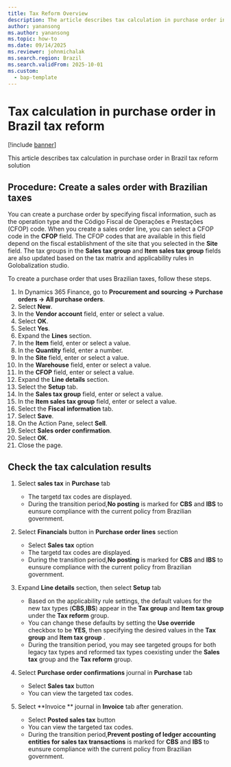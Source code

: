 ```yaml
---
title: Tax Reform Overview
description: The article describes tax calculation in purchase order in Brazil tax reform solution
author: yanansong
ms.author: yanansong
ms.topic: how-to
ms.date: 09/14/2025
ms.reviewer: johnmichalak
ms.search.region: Brazil
ms.search.validFrom: 2025-10-01
ms.custom: 
  - bap-template
---
```


# Tax calculation in purchase order in Brazil tax reform

[!include [banner](../../includes/banner.md)]

This article describes tax calculation in purchase order in Brazil tax reform solution

## Procedure: Create a sales order with Brazilian taxes

You can create a purchase order by specifying fiscal information, such as the operation type and the Código Fiscal de Operações e Prestações (CFOP) code. When you create a sales order line, you can select a CFOP code in the **CFOP** field. The CFOP codes that are available in this field depend on the fiscal establishment of the site that you selected in the **Site** field. The tax groups in the **Sales tax group** and **Item sales tax group** fields are also updated based on the tax matrix and applicability rules in Golobalization studio. 

To create a purchase order that uses Brazilian taxes, follow these steps.

1. In Dynamics 365 Finance, go to **Procurement and sourcing -> Purchase orders -> All purchase orders**.
1. Select **New**.
1. In the **Vendor account** field, enter or select a value.
1. Select **OK**.
1. Select **Yes**.
1. Expand the **Lines** section.
1. In the **Item** field, enter or select a value.
1. In the **Quantity** field, enter a number.
1. In the **Site** field, enter or select a value.
1. In the **Warehouse** field, enter or select a value.
1. In the **CFOP** field, enter or select a value.
1. Expand the **Line details** section.
1. Select the **Setup** tab.
1. In the **Sales tax group** field, enter or select a value.
1. In the **Item sales tax group** field, enter or select a value.
1. Select the **Fiscal information** tab.
1. Select **Save**.
1. On the Action Pane, select **Sell**.
1. Select **Sales order confirmation**.
1. Select **OK**.
1. Close the page.

## Check the tax calculation results

1. Select **sales tax** in **Purchase** tab
   - The targetd tax codes are displayed. 
   - During the transition period,**No posting** is marked for **CBS** and **IBS** to eunsure compliance with the current policy from Brazilian government.
2. Select **Financials** button in **Purchase  order lines** section
   - Select **Sales tax** option
   - The targetd tax codes are displayed. 
   - During the transition period,**No posting** is marked for **CBS** and **IBS** to eunsure compliance with the current policy from Brazilian government.
   
2. Expand **Line details** section, then select **Setup** tab
   - Based on the applicability rule settings, the default values for the new tax types (**CBS**,**IBS**) appear in the **Tax group** and **Item tax group** under the **Tax reform** group.
   - You can change these defaults by setting the **Use override** checkbox to be **YES**, then specifying the desired values in the **Tax group** and **Item tax group** .
   - During the transition period, you may see targeted groups for both legacy tax types and reformed tax types coexisting under the **Sales tax** group and the **Tax reform** group.
   
3. Select **Purchase order confirmations** journal in **Purchase** tab
   - Select **Sales tax** button
   - You can view the targeted tax codes.  
   
3. Select **Invoice ** journal in **Invoice** tab after generation.
   - Select **Posted sales tax** button
   - You can view the targeted tax codes.     
   - During the transition period,**Prevent posting of ledger accounting entities for sales tax transactions** is marked for **CBS** and **IBS** to eunsure compliance with the current policy from Brazilian government.
   
